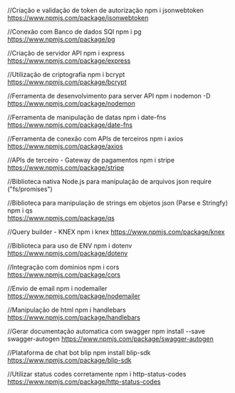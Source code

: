 //Criação e validação de token de autorização
npm i jsonwebtoken
https://www.npmjs.com/package/jsonwebtoken

//Conexão com Banco de dados SQl
npm i pg
https://www.npmjs.com/package/pg

//Criação de servidor API
npm i express
https://www.npmjs.com/package/express

//Utilização de criptografia
npm i bcrypt
https://www.npmjs.com/package/bcrypt

//Ferramenta de desenvolvimento para server API
npm i nodemon -D
https://www.npmjs.com/package/nodemon

//Ferramenta de manipulação de datas
npm i date-fns
https://www.npmjs.com/package/date-fns

//Ferramenta de conexão com APIs de terceiros
npm i axios
https://www.npmjs.com/package/axios

//APIs de terceiro - Gateway de pagamentos
npm i stripe
https://www.npmjs.com/package/stripe

//Biblioteca nativa Node.js para manipulação de arquivos json
require ("fs/promises")

//Biblioteca para manipulação de strings em objetos json (Parse e Stringfy)
npm i qs  
https://www.npmjs.com/package/qs

//Query builder - KNEX
npm i knex
https://www.npmjs.com/package/knex

//Biblioteca para uso de ENV
npm i dotenv
https://www.npmjs.com/package/dotenv

//Integração com dominios
npm i cors
https://www.npmjs.com/package/cors

//Envio de email
npm i nodemailer
https://www.npmjs.com/package/nodemailer

//Manipulação de html
npm i handlebars
https://www.npmjs.com/package/handlebars

//Gerar documentação automatica com swagger
npm install --save swagger-autogen
https://www.npmjs.com/package/swagger-autogen

//Plataforma de chat bot blip
npm install blip-sdk
https://www.npmjs.com/package/blip-sdk

//Utilizar status codes corretamente
npm i http-status-codes
https://www.npmjs.com/package/http-status-codes
